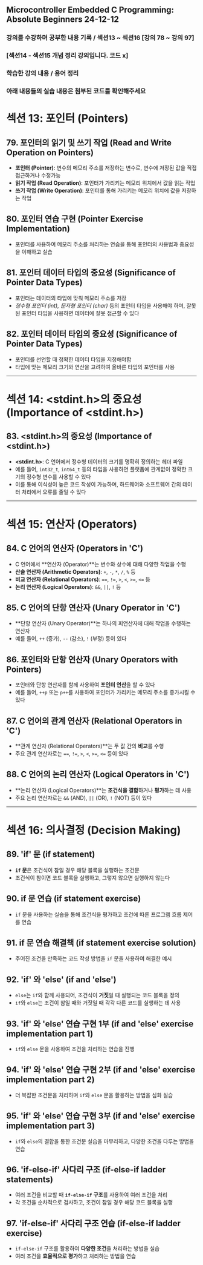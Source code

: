 ## Microcontroller Embedded C Programming: Absolute Beginners 24-12-12

### 강의를 수강하며 공부한 내용 기록 / 섹션13 ~ 섹션16 [강의 78 ~ 강의 97]
### [섹션14 - 섹션15 개념 정리 강의입니다. 코드 x]

### 학습한 강의 내용 / 용어 정리 
### 아래 내용들의 실습 내용은 첨부된 코드를 확인해주세요
# 섹션 13: **포인터 (Pointers)**

## 79. **포인터의 읽기 및 쓰기 작업 (Read and Write Operation on Pointers)**  
- **포인터 (Pointer)**: 변수의 메모리 주소를 저장하는 변수로, 변수에 저장된 값을 직접 접근하거나 수정가능
- **읽기 작업 (Read Operation)**: 포인터가 가리키는 메모리 위치에서 값을 읽는 작업
- **쓰기 작업 (Write Operation)**: 포인터를 통해 가리키는 메모리 위치에 값을 저장하는 작업

## 80. **포인터 연습 구현 (Pointer Exercise Implementation)**  
- 포인터를 사용하여 메모리 주소를 처리하는 연습을 통해 포인터의 사용법과 중요성을 이해하고 실습

## 81. **포인터 데이터 타입의 중요성 (Significance of Pointer Data Types)**  
- 포인터는 데이터의 타입에 맞춰 메모리 주소를 저장
- **정수형 포인터 (int*)**, **문자형 포인터 (char*)** 등의 포인터 타입을 사용해야 하며, 잘못된 포인터 타입을 사용하면 데이터에 잘못 접근할 수 있다

## 82. **포인터 데이터 타입의 중요성 (Significance of Pointer Data Types)**  
- 포인터를 선언할 때 정확한 데이터 타입을 지정해야함
- 타입에 맞는 메모리 크기와 연산을 고려하여 올바른 타입의 포인터를 사용

---

# 섹션 14: **<stdint.h>의 중요성 (Importance of <stdint.h>)**

## 83. **<stdint.h>의 중요성 (Importance of <stdint.h>)**  
- **<stdint.h>**: C 언어에서 정수형 데이터의 크기를 명확히 정의하는 헤더 파일 
- 예를 들어, `int32_t`, `int64_t` 등의 타입을 사용하면 플랫폼에 관계없이 정확한 크기의 정수형 변수를 사용할 수 있다
- 이를 통해 이식성이 높은 코드 작성이 가능하며, 하드웨어와 소프트웨어 간의 데이터 처리에서 오류를 줄일 수 있다

---

# 섹션 15: **연산자 (Operators)**

## 84. **C 언어의 연산자 (Operators in 'C')**  
- C 언어에서 **연산자 (Operator)**는 변수와 상수에 대해 다양한 작업을 수행
- **산술 연산자 (Arithmetic Operators)**: `+`, `-`, `*`, `/`, `%` 등  
- **비교 연산자 (Relational Operators)**: `==`, `!=`, `>`, `<`, `>=`, `<=` 등  
- **논리 연산자 (Logical Operators)**: `&&`, `||`, `!` 등

## 85. **C 언어의 단항 연산자 (Unary Operator in 'C')**  
- **단항 연산자 (Unary Operator)**는 하나의 피연산자에 대해 작업을 수행하는 연산자
- 예를 들어, `++` (증가), `--` (감소), `!` (부정) 등이 있다

## 86. **포인터와 단항 연산자 (Unary Operators with Pointers)**  
- 포인터와 단항 연산자를 함께 사용하여 **포인터 연산**을 할 수 있다
- 예를 들어, `++p` 또는 `p++`를 사용하여 포인터가 가리키는 메모리 주소를 증가시킬 수 있다

## 87. **C 언어의 관계 연산자 (Relational Operators in 'C')**  
- **관계 연산자 (Relational Operators)**는 두 값 간의 **비교**를 수행
- 주요 관계 연산자로는 `==`, `!=`, `>`, `<`, `>=`, `<=` 등이 있다

## 88. **C 언어의 논리 연산자 (Logical Operators in 'C')**  
- **논리 연산자 (Logical Operators)**는 **조건식을 결합**하거나 **평가**하는 데 사용 
- 주요 논리 연산자로는 `&&` (AND), `||` (OR), `!` (NOT) 등이 있다

---

# 섹션 16: **의사결정 (Decision Making)**

## 89. **'if' 문 (if statement)**  
- **`if` 문**은 조건식이 참일 경우 해당 블록을 실행하는 조건문
- 조건식이 참이면 코드 블록을 실행하고, 그렇지 않으면 실행하지 않는다

## 90. **if 문 연습 (if statement exercise)**  
- `if` 문을 사용하는 실습을 통해 조건식을 평가하고 조건에 따른 프로그램 흐름 제어를 연습

## 91. **if 문 연습 해결책 (if statement exercise solution)**  
- 주어진 조건을 만족하는 코드 작성 방법을 `if` 문을 사용하여 해결한 예시

## 92. **'if' 와 'else' (if and 'else')**  
- `else`는 `if`와 함께 사용되어, 조건식이 **거짓**일 때 실행되는 코드 블록을 정의  
- `if`와 `else`는 조건이 참일 때와 거짓일 때 각각 다른 코드를 실행하는 데 사용

## 93. **'if' 와 'else' 연습 구현 1부 (if and 'else' exercise implementation part 1)**  
- `if`와 `else` 문을 사용하여 조건을 처리하는 연습을 진행

## 94. **'if' 와 'else' 연습 구현 2부 (if and 'else' exercise implementation part 2)**  
- 더 복잡한 조건문을 처리하며 `if`와 `else` 문을 활용하는 방법을 심화 실습

## 95. **'if' 와 'else' 연습 구현 3부 (if and 'else' exercise implementation part 3)**  
- `if`와 `else`의 결합을 통한 조건문 실습을 마무리하고, 다양한 조건을 다루는 방법을 연습

## 96. **'if-else-if' 사다리 구조 (if-else-if ladder statements)**  
- 여러 조건을 비교할 때 **`if-else-if` 구조**를 사용하여 여러 조건을 처리
- 각 조건을 순차적으로 검사하고, 조건이 참일 경우 해당 코드 블록을 실행

## 97. **'if-else-if' 사다리 구조 연습 (if-else-if ladder exercise)**  
- `if-else-if` 구조를 활용하여 **다양한 조건**을 처리하는 방법을 실습
- 여러 조건을 **효율적으로 평가**하고 처리하는 방법을 연습

